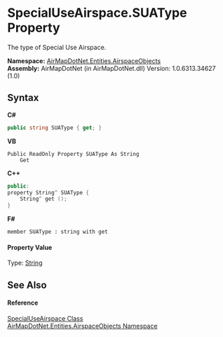 # SpecialUseAirspace.SUAType Property 
 

The type of Special Use Airspace.

**Namespace:**&nbsp;<a href="4a77b213-9d2c-92a5-aab7-f2f82873a6fe">AirMapDotNet.Entities.AirspaceObjects</a><br />**Assembly:**&nbsp;AirMapDotNet (in AirMapDotNet.dll) Version: 1.0.6313.34627 (1.0)

## Syntax

**C#**<br />
``` C#
public string SUAType { get; }
```

**VB**<br />
``` VB
Public ReadOnly Property SUAType As String
	Get
```

**C++**<br />
``` C++
public:
property String^ SUAType {
	String^ get ();
}
```

**F#**<br />
``` F#
member SUAType : string with get

```


#### Property Value
Type: <a href="http://msdn2.microsoft.com/en-us/library/s1wwdcbf" target="_blank">String</a>

## See Also


#### Reference
<a href="c7fe322c-39e4-d46b-b6a6-dddd0a5808b4">SpecialUseAirspace Class</a><br /><a href="4a77b213-9d2c-92a5-aab7-f2f82873a6fe">AirMapDotNet.Entities.AirspaceObjects Namespace</a><br />